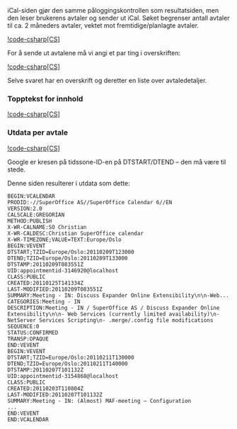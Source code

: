 <!-- markdownlint-disable-file MD041 -->iCal-siden gjør den samme påloggingskontrollen som resultatsiden, men den leser brukerens avtaler og sender ut iCal. Søket begrenser antall avtaler til ca. 2 måneders avtaler, vektet mot fremtidige/planlagte avtaler.

[!code-csharp[CS]](../ical-write-results.cs?range=1-5)

For å sende ut avtalene må vi angi et par ting i overskriften:

[!code-csharp[CS]](../ical-write-results.cs?range=7-12)

Selve svaret har en overskrift og deretter en liste over avtaledetaljer.

### Topptekst for innhold

[!code-csharp[CS]](../ical-write-results.cs?range=14-21)

### Utdata per avtale

[!code-csharp[CS]](../ical-write-results.cs?range=23-68)

Google er kresen på tidssone-ID-en på DTSTART/DTEND – den må være til stede.

Denne siden resulterer i utdata som dette:

```text
BEGIN:VCALENDAR
PRODID:-//SuperOffice AS//SuperOffice Calendar 6//EN
VERSION:2.0
CALSCALE:GREGORIAN
METHOD:PUBLISH
X-WR-CALNAME:SO Christian
X-WR-CALDESC:Christian SuperOffice calendar
X-WR-TIMEZONE;VALUE=TEXT:Europe/Oslo
BEGIN:VEVENT
DTSTART;TZID=Europe/Oslo:20110209T123000
DTEND;TZID=Europe/Oslo:20110209T133000
DTSTAMP:20110209T083551Z
UID:appointmentid-3146920@localhost
CLASS:PUBLIC
CREATED:20110125T141334Z
LAST-MODIFIED:20110209T083551Z
SUMMARY:Meeting - IN: Discuss Expander Online Extensibility\n\n-Web...
CATEGORIES:Meeting - IN
DESCRIPTION:Meeting - IN / SuperOffice AS / Discuss Expander Online Extensibility\n\n- Web Services (currently limited availability)\n- NetServer Services Scripting\n- .merge/.config file modifications
SEQUENCE:0
STATUS:CONFIRMED
TRANSP:OPAQUE
END:VEVENT
BEGIN:VEVENT
DTSTART;TZID=Europe/Oslo:20110211T130000
DTEND;TZID=Europe/Oslo:20110211T140000
DTSTAMP:20110207T101132Z
UID:appointmentid-3154868@localhost
CLASS:PUBLIC
CREATED:20110203T110804Z
LAST-MODIFIED:20110207T101132Z
SUMMARY:Meeting - IN: (Almost) MAF-meeting – Configuration
...
END:VEVENT
END:VCALENDAR
```
